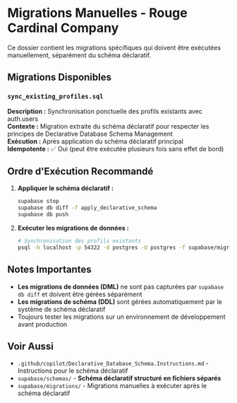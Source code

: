 # Migrations Manuelles - Rouge Cardinal Company

Ce dossier contient les migrations spécifiques qui doivent être exécutées manuellement, séparément du schéma déclaratif.

## Migrations Disponibles

### `sync_existing_profiles.sql`

**Description :** Synchronisation ponctuelle des profils existants avec auth.users  
**Contexte :** Migration extraite du schéma déclaratif pour respecter les principes de Declarative Database Schema Management  
**Exécution :** Après application du schéma déclaratif principal  
**Idempotente :** ✅ Oui (peut être exécutée plusieurs fois sans effet de bord)

## Ordre d'Exécution Recommandé

1. **Appliquer le schéma déclaratif :**

   ```bash
   supabase stop
   supabase db diff -f apply_declarative_schema
   supabase db push
   ```

2. **Exécuter les migrations de données :**

   ```bash
   # Synchronisation des profils existants
   psql -h localhost -p 54322 -d postgres -U postgres -f supabase/migrations/sync_existing_profiles.sql
   ```

## Notes Importantes

- **Les migrations de données (DML)** ne sont pas capturées par `supabase db diff` et doivent être gérées séparément
- **Les migrations de schéma (DDL)** sont gérées automatiquement par le système de schéma déclaratif
- Toujours tester les migrations sur un environnement de développement avant production

## Voir Aussi

- `.github/copilot/Declarative_Database_Schema.Instructions.md` - Instructions pour le schéma déclaratif
- `supabase/schemas/` - **Schéma déclaratif structuré en fichiers séparés**
- `supabase/migrations/` - Migrations manuelles à exécuter après le schéma déclaratif
